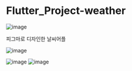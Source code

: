 # Flutter_Project-weather

![image](https://user-images.githubusercontent.com/118273341/230330984-b3c1d38b-3c87-4a76-9acb-f0edf39ffc99.png)

피그마로 디자인한 날씨어플

![image](https://user-images.githubusercontent.com/118273341/230331148-8c456090-9220-4d85-ba1c-ea76d46a6b3f.png)

![image](https://user-images.githubusercontent.com/118273341/230331520-348f5466-620d-4a9c-a12d-5d93823941b9.png)
![image](https://user-images.githubusercontent.com/118273341/230331559-237fc2a6-f5b7-4329-8591-656a23873854.png)
